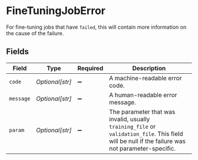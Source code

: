 # FineTuningJobError

For fine-tuning jobs that have `failed`, this will contain more information on the cause of the failure.


## Fields

| Field                                                                                                                                            | Type                                                                                                                                             | Required                                                                                                                                         | Description                                                                                                                                      |
| ------------------------------------------------------------------------------------------------------------------------------------------------ | ------------------------------------------------------------------------------------------------------------------------------------------------ | ------------------------------------------------------------------------------------------------------------------------------------------------ | ------------------------------------------------------------------------------------------------------------------------------------------------ |
| `code`                                                                                                                                           | *Optional[str]*                                                                                                                                  | :heavy_minus_sign:                                                                                                                               | A machine-readable error code.                                                                                                                   |
| `message`                                                                                                                                        | *Optional[str]*                                                                                                                                  | :heavy_minus_sign:                                                                                                                               | A human-readable error message.                                                                                                                  |
| `param`                                                                                                                                          | *Optional[str]*                                                                                                                                  | :heavy_minus_sign:                                                                                                                               | The parameter that was invalid, usually `training_file` or `validation_file`. This field will be null if the failure was not parameter-specific. |